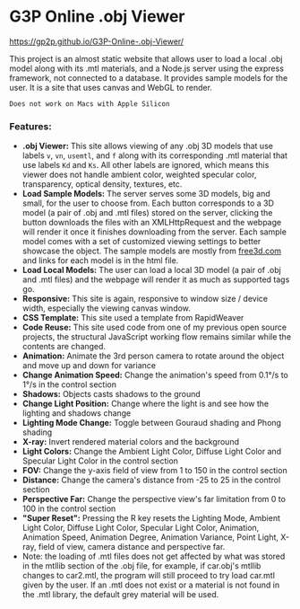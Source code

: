 G3P Online .obj Viewer
===

https://gp2p.github.io/G3P-Online-.obj-Viewer/

This project is an almost static website that allows user to load a local .obj model along with its .mtl materials, and
a Node.js server using the express framework, not connected to a database. It provides sample models for the user. It
is a site that uses canvas and WebGL to render.

`Does not work on Macs with Apple Silicon`

### Features:

- **.obj Viewer:** This site allows viewing of any .obj 3D models that use labels `v`, `vn`, `usemtl`, and `f`
  along with its corresponding .mtl material that use labels `Kd` and `Ks`. All other labels are ignored, which means
  this viewer does not handle ambient color, weighted specular color, transparency, optical density, textures, etc.
- **Load Sample Models:** The server serves some 3D models, big and small, for the user to choose from. Each button
  corresponds to a 3D model (a pair of .obj and .mtl files) stored on the server, clicking the button downloads the
  files with an XMLHttpRequest and the webpage will render it once it finishes downloading from the server. Each sample
  model comes with a set of customized viewing settings to better showcase the object. The sample models are mostly
  from [free3d.com](free3d.com) and links for each model is in the html file.
- **Load Local Models:** The user can load a local 3D model (a pair of .obj and .mtl files) and the webpage will render
  it as much as supported tags go.
- **Responsive:** This site is again, responsive to window size / device width, especially the viewing canvas window.
- **CSS Template:** This site used a template from RapidWeaver
- **Code Reuse:** This site used code from one of my previous open source projects, the structural JavaScript working
  flow remains similar while the contents are changed.
- **Animation:** Animate the 3rd person camera to rotate around the object and move up and down for variance
- **Change Animation Speed:** Change the animation's speed from 0.1°/s to 1°/s in the control section
- **Shadows:** Objects casts shadows to the ground
- **Change Light Position:** Change where the light is and see how the lighting and shadows change
- **Lighting Mode Change:** Toggle between Gouraud shading and Phong shading
- **X-ray:** Invert rendered material colors and the background
- **Light Colors:** Change the Ambient Light Color, Diffuse Light Color and Specular Light Color in the control section
- **FOV:** Change the y-axis field of view from 1 to 150 in the control section
- **Distance:** Change the camera's distance from -25 to 25 in the control section
- **Perspective Far:** Change the perspective view's far limitation from 0 to 100 in the control section
- **"Super Reset":** Pressing the R key resets the Lighting Mode, Ambient Light Color, Diffuse Light Color, Specular
  Light Color, Animation, Animation Speed, Animation Degree, Animation Variance, Point Light, X-ray, field of view,
  camera distance and perspective far.
- Note: the loading of .mtl files does not get affected by what was stored in the mtllib section of the .obj file, for
  example, if car.obj's mtllib changes to car2.mtl, the program will still proceed to try load car.mtl given by the
  user. If an .mtl does not exist or a material is not found in the .mtl library, the default grey material will be
  used.
